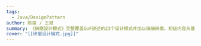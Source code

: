 ```yaml
---
tags:
  - Java/DesignPattern
author: 陈臣 / 王斌
summary: 《研磨设计模式》完整覆盖GoF讲述的23个设计模式并加以细细研磨。初级内容从基本讲起，包括每个模式的定义、功能、思路、结构、基本实现、运行调用顺序、基本应用示例等，让读者能系统、完整、准确地掌握每个模式，培养正确的“设计观”；中高级内容则深入探讨如何理解这些模式，包括模式中蕴涵什么样的设计思想，模式的本质是什么，模式如何结合实际应用，模式的优缺点以及与其他模式的关系等，以期让读者尽量去理解和掌握每个设计模式的精髓所在。  《研磨设计模式》在内容上深入、技术上实用、和实际开发结合程度很高，书中大部分的示例程序都是从实际项目中简化而来，因此很多例子都可以直接拿到实际项目中使用。如果你想要深入透彻地理解和掌握设计模式，并期望能真正把设计模式应用到项目中去，那么这是你不可错过的一本好书。
cover: "[[研磨设计模式.jpg]]"
---
```

